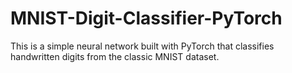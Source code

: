 # MNIST-Digit-Classifier-PyTorch
This is a simple neural network built with PyTorch that classifies handwritten digits from the classic MNIST dataset.
